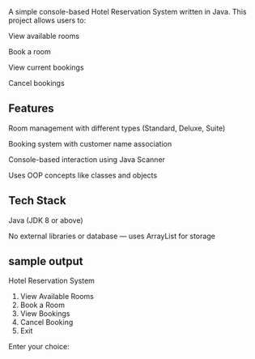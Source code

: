 A simple console-based Hotel Reservation System written in Java. This project allows users to:

View available rooms

Book a room

View current bookings

Cancel bookings

## Features
Room management with different types (Standard, Deluxe, Suite)

Booking system with customer name association

Console-based interaction using Java Scanner

Uses OOP concepts like classes and objects

## Tech Stack
Java (JDK 8 or above)

No external libraries or database — uses ArrayList for storage
## sample output
Hotel Reservation System
1. View Available Rooms
2. Book a Room
3. View Bookings
4. Cancel Booking
5. Exit

   
Enter your choice:


